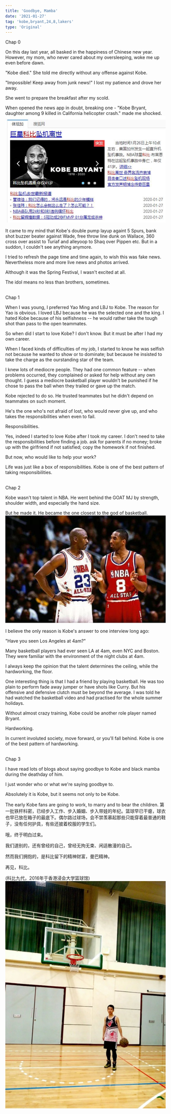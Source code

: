 ```yaml
---
title: 'Goodbye, Mamba'
date: '2021-01-27'
tag: 'kobe,bryant,24,8,lakers'
type: 'Original'
---
```


Chap 0

On this day last year, all basked in the happiness of Chinese new year. However, my mom, who never cared about my oversleeping, woke me up even before dawn.

"Kobe died." She told me directly without any offense against Kobe.

"Impossible! Keep away from junk news!" I lost my patience and drove her away.

She went to prepare the breakfast after my scold. 

When opened the news app in doubt, breaking one - "Kobe Bryant, daughter among 9 killed in California helicopter crash." made me shocked.
![](../../assets/images/goodbye-kobe/kobe-death-news.jpg)

It came to my mind that Kobe's double pump layup againt 5 Spurs, bank shot buzzer beater against Wade, free throw line dunk on Wallace, 360 cross over assist to Turiaf and alleyoop to Shaq over Pippen etc. But in a suddon, I couldn't see anything anymore.

I tried to refresh the page time and time again, to wish this was fake news. Nevertheless more and more live news and photos arrived.

Although it was the Spring Festival, I wasn't excited at all.

The idol means no less than brothers, sometimes.

<br />
Chap 1

When I was young, I preferred Yao Ming and LBJ to Kobe. The reason for Yao is obvious. I loved LBJ because he was the selected one and the king. I hated Kobe because of his selfishness -- he would rather take the tough shot than pass to the open teammates.

So when did I start to love Kobe? I don't know. But it must be after I had my own career.

When I faced kinds of difficulties of my job, I started to know he was selfish not because he wanted to show or to dominate; but because he insisted to take the charge as the ourstanding star of the team.

I knew lots of mediocre people. They had one common feature -- when problems occurred, they complained or asked for help without any own thought. I guess a mediocre basketball player wouldn't be punished if he chose to pass the ball when they trailed or gave up the match.

Kobe rejected to do so. He trusted teammates but he didn't depend on teammates on such moment.

He's the one who's not afraid of lost, who would never give up, and who takes the responsibilities when even to fail.

Responsibilities.

Yes, indeed I started to love Kobe after I took my career. I don't need to take the responsibilities before finding a job. ask for parents if no money; broke up with the girlfriend if not satisfied; copy the homework if not finished.

But now, who would like to help your work?

Life was just like a box of responsibilities. Kobe is one of the best pattern of taking responsibilities.

<br />
Chap 2

Kobe wasn't top talent in NBA. He went behind the GOAT MJ by strength, shoulder width, and especially the hand size.

But he made it. He became the one closest to the god of basketball.
![](../../assets/images/goodbye-kobe/kobe-and-jordan.jpg)

I believe the only reason is Kobe's answer to one interview long ago:

"Have you seen Los Angeles at 4am?"

Many basketball players had ever seen LA at 4am, even NYC and Boston. They were familiar with the environment of the night clubs at 4am.

I always keep the opinion that the talent determines the ceiling, while the hardworking, the floor.

One interesting thing is that I had a friend by playing basketball. He was too plain to perform fade away jumper or have shots like Curry. But his offensive and defensive clutch must be beyond the average. I was told he had watched the basketball video and had practised for the whole summer holidays.

Without almost crazy training, Kobe could be another role player named Bryant.

Hardworking.

In current involuted society, move forward, or you'll fall behind. Kobe is one of the best pattern of hardworking.

<br />
Chap 3

I have read lots of blogs about saying goodbye to Kobe and black mamba during the deathday of him.

I just wonder who or what we're saying goodbye to.

Absolutely it is Kobe, but it seems not only to be Kobe.

The early Kobe fans are going to work, to marry and to bear the children. 
第一批铁杆科密，已经步入工作、步入婚姻、步入带娃的年纪。篮球早已干瘪，球衣也早已放在箱子的最底下。偶尔路过球场，会不禁羡慕起那些只能穿着最普通的鞋子，没有任何护具，有些还披着校服的学生们。

哦，终于明白过来。

我们道别的，还有曾经的自己，曾经无拘无束、闲适散漫的自己。

然而我们拥抱的，是科比留下的精神财富，曼巴精神。

再见，科比。

(科比九代，2016年于香港浸会大学篮球馆)
![](../../assets/images/goodbye-kobe/self.jpg)
